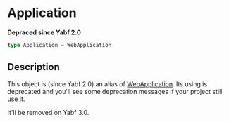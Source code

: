 # Application

**Depraced since Yabf 2.0**

```ts
type Application = WebApplication
```

## Description

This object is (since Yabf 2.0) an alias of [WebApplication](./web-application.md). Its using is deprecated and you'll see some deprecation messages if your project still use it.

It'll be removed on Yabf 3.0.

